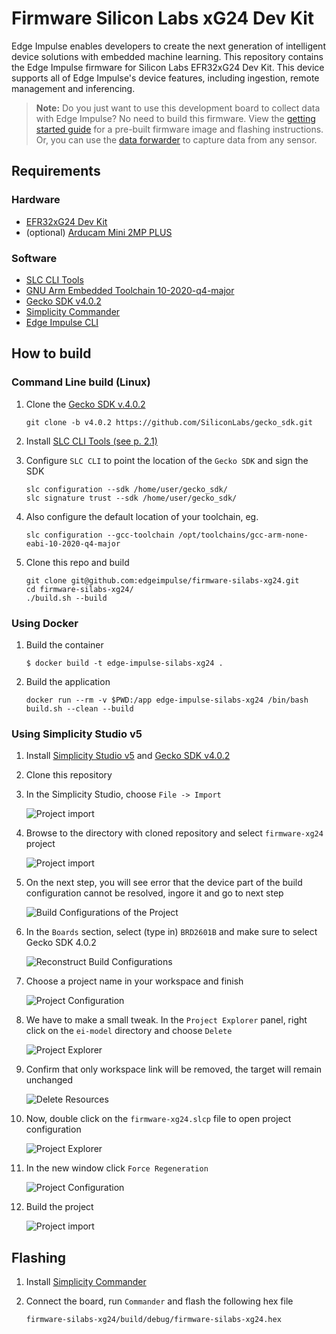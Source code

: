 # Firmware Silicon Labs xG24 Dev Kit

Edge Impulse enables developers to create the next generation of intelligent device solutions with embedded machine learning. This repository contains the Edge Impulse firmware for Silicon Labs EFR32xG24 Dev Kit. This device supports all of Edge Impulse's device features, including ingestion, remote management and inferencing.

> **Note:** Do you just want to use this development board to collect data with Edge Impulse? No need to build this firmware. View the [getting started guide](https://docs.edgeimpulse.com/docs/silabs-xg24-dev-kit) for a pre-built firmware image and flashing instructions. Or, you can use the [data forwarder](https://docs.edgeimpulse.com/docs/cli-data-forwarder) to capture data from any sensor.

## Requirements

### Hardware

* [EFR32xG24 Dev Kit](https://www.silabs.com/wireless/zigbee/efr32mg24-series-2-socs)
* (optional) [Arducam Mini 2MP PLUS](https://www.arducam.com/product/arducam-2mp-spi-camera-b0067-arduino/)

### Software

* [SLC CLI Tools](https://www.silabs.com/documents/public/user-guides/ug520-software-project-generation-configuration-with-slc-cli.pdf)
* [GNU Arm Embedded Toolchain 10-2020-q4-major](https://developer.arm.com/tools-and-software/open-source-software/developer-tools/gnu-toolchain/gnu-rm/downloads)
* [Gecko SDK v4.0.2](https://github.com/SiliconLabs/gecko_sdk/tree/v4.0.2)
* [Simplicity Commander](https://community.silabs.com/s/article/simplicity-commander?language=en_US)
* [Edge Impulse CLI](https://docs.edgeimpulse.com/docs/cli-installation)

## How to build

### Command Line build (Linux)

1. Clone the [Gecko SDK v.4.0.2](https://github.com/SiliconLabs/gecko_sdk/tree/v4.0.2)

    ```
    git clone -b v4.0.2 https://github.com/SiliconLabs/gecko_sdk.git
    ```

1. Install [SLC CLI Tools (see p. 2.1)](https://www.silabs.com/documents/public/user-guides/ug520-software-project-generation-configuration-with-slc-cli.pdf)
1. Configure `SLC CLI` to point the location of the `Gecko SDK` and sign the SDK

    ```
    slc configuration --sdk /home/user/gecko_sdk/
    slc signature trust --sdk /home/user/gecko_sdk/
    ```

1. Also configure the default location of your toolchain, eg.

    ```
    slc configuration --gcc-toolchain /opt/toolchains/gcc-arm-none-eabi-10-2020-q4-major
    ```

1. Clone this repo and build

    ```
    git clone git@github.com:edgeimpulse/firmware-silabs-xg24.git
    cd firmware-silabs-xg24/
    ./build.sh --build
    ```

### Using Docker

1. Build the container

    ```
    $ docker build -t edge-impulse-silabs-xg24 .
    ```

1. Build the application

    ```
    docker run --rm -v $PWD:/app edge-impulse-silabs-xg24 /bin/bash build.sh --clean --build
    ```

### Using Simplicity Studio v5

1. Install [Simplicity Studio v5](https://www.silabs.com/developers/simplicity-studio) and [Gecko SDK v4.0.2](https://github.com/SiliconLabs/gecko_sdk)
1. Clone this repository
1. In the Simplicity Studio, choose `File -> Import`

    ![Project import](doc/import1.png)

1. Browse to the directory with cloned repository and select `firmware-xg24` project

    ![Project import](doc/import2.png)

1. On the next step, you will see error that the device part of the build configuration cannot be resolved, ingore it and go to next step

    ![Build Configurations of the Project](doc/import3.png)

1. In the `Boards` section, select (type in) `BRD2601B` and make sure to select Gecko SDK 4.0.2

    ![Reconstruct Build Configurations](doc/import4.png)

1. Choose a project name in your workspace and finish

    ![Project Configuration](doc/import5.png)

1. We have to make a small tweak. In the `Project Explorer` panel, right click on the `ei-model` directory and choose `Delete`

    ![Project Explorer](doc/import6.png)

1. Confirm that only workspace link will be removed, the target will remain unchanged

    ![Delete Resources](doc/import7.png)

1. Now, double click on the `firmware-xg24.slcp` file to open project configuration

    ![Project Explorer](doc/import8.png)

1. In the new window click `Force Regeneration`

    ![Project Configuration](doc/import9.png)

1. Build the project

    ![Project import](doc/import10.png)

## Flashing

1. Install [Simplicity Commander](https://community.silabs.com/s/article/simplicity-commander?language=en_US)
1. Connect the board, run `Commander` and flash the following hex file

    ```
    firmware-silabs-xg24/build/debug/firmware-silabs-xg24.hex
    ```
